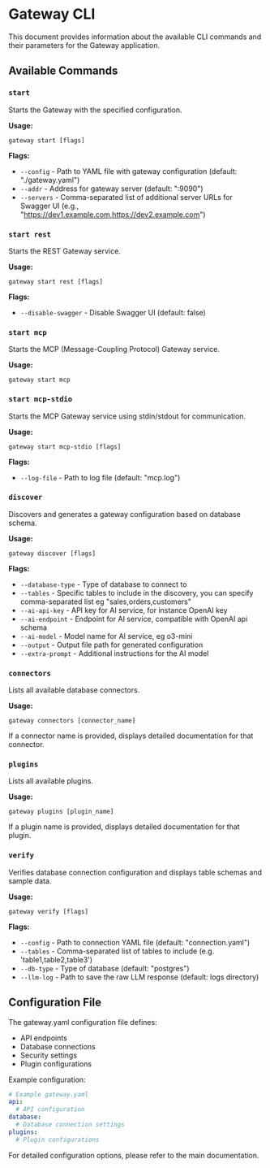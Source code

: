 # Gateway CLI

This document provides information about the available CLI commands and their parameters for the Gateway application.

## Available Commands

### `start`

Starts the Gateway with the specified configuration.

**Usage:**

```
gateway start [flags]
```

**Flags:**

- `--config` - Path to YAML file with gateway configuration (default: "./gateway.yaml")
- `--addr` - Address for gateway server (default: ":9090")
- `--servers` - Comma-separated list of additional server URLs for Swagger UI (e.g., "https://dev1.example.com,https://dev2.example.com")

### `start rest`

Starts the REST Gateway service.

**Usage:**

```
gateway start rest [flags]
```

**Flags:**

- `--disable-swagger` - Disable Swagger UI (default: false)

### `start mcp`

Starts the MCP (Message-Coupling Protocol) Gateway service.

**Usage:**

```
gateway start mcp
```

### `start mcp-stdio`

Starts the MCP Gateway service using stdin/stdout for communication.

**Usage:**

```
gateway start mcp-stdio [flags]
```

**Flags:**

- `--log-file` - Path to log file (default: "mcp.log")

### `discover`

Discovers and generates a gateway configuration based on database schema.

**Usage:**

```
gateway discover [flags]
```

**Flags:**

- `--database-type` - Type of database to connect to
- `--tables` - Specific tables to include in the discovery, you can specify comma-separated list eg "sales,orders,customers"
- `--ai-api-key` - API key for AI service, for instance OpenAI key
- `--ai-endpoint` - Endpoint for AI service, compatible with OpenAI api schema
- `--ai-model` - Model name for AI service, eg o3-mini
- `--output` - Output file path for generated configuration
- `--extra-prompt` - Additional instructions for the AI model

### `connectors`

Lists all available database connectors.

**Usage:**

```
gateway connectors [connector_name]
```

If a connector name is provided, displays detailed documentation for that connector.

### `plugins`

Lists all available plugins.

**Usage:**

```
gateway plugins [plugin_name]
```

If a plugin name is provided, displays detailed documentation for that plugin.

### `verify`

Verifies database connection configuration and displays table schemas and sample data.

**Usage:**

```
gateway verify [flags]
```

**Flags:**

- `--config` - Path to connection YAML file (default: "connection.yaml")
- `--tables` - Comma-separated list of tables to include (e.g. 'table1,table2,table3')
- `--db-type` - Type of database (default: "postgres")
- `--llm-log` - Path to save the raw LLM response (default: logs directory)

## Configuration File

The gateway.yaml configuration file defines:

- API endpoints
- Database connections
- Security settings
- Plugin configurations

Example configuration:

```yaml
# Example gateway.yaml
api:
  # API configuration
database:
  # Database connection settings
plugins:
  # Plugin configurations
```

For detailed configuration options, please refer to the main documentation.
